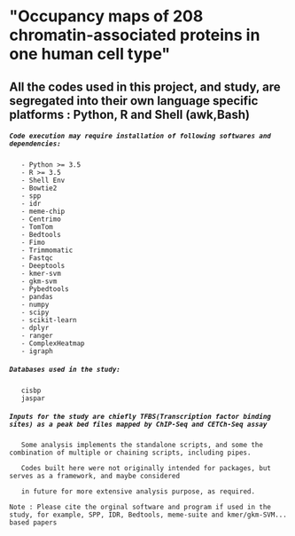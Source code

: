 # "Occupancy maps of 208 chromatin-associated proteins in one human cell type"

## All the codes used in this project, and study, are segregated into their own language specific platforms : Python, R and Shell (awk,Bash)

##### `Code execution may require installation of following softwares and dependencies:`

```- Python 2.7
   - Python >= 3.5
   - R >= 3.5
   - Shell Env
   - Bowtie2
   - spp
   - idr
   - meme-chip
   - Centrimo
   - TomTom
   - Bedtools
   - Fimo
   - Trimmomatic
   - Fastqc
   - Deeptools
   - kmer-svm
   - gkm-svm
   - Pybedtools
   - pandas
   - numpy
   - scipy
   - scikit-learn
   - dplyr
   - ranger
   - ComplexHeatmap
   - igraph
```

##### `Databases used in the study:`

```
   cisbp
   jaspar

```

##### `Inputs for the study are chiefly TFBS(Transcription factor binding sites) as a peak bed files mapped by ChIP-Seq and CETCh-Seq assay`


```
   Some analysis implements the standalone scripts, and some the combination of multiple or chaining scripts, including pipes.

   Codes built here were not originally intended for packages, but serves as a framework, and maybe considered 

   in future for more extensive analysis purpose, as required.
```

`Note : Please cite the orginal software and program if used in the study, for example, SPP, IDR, Bedtools, meme-suite and kmer/gkm-SVM... based papers`

